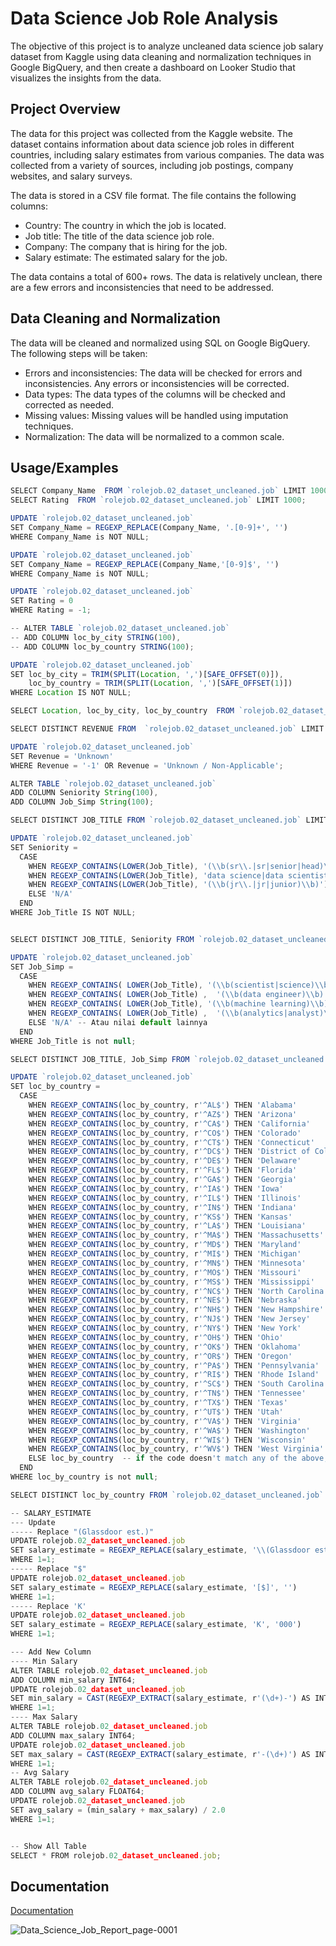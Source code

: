 
# Data Science Job Role Analysis

The objective of this project is to analyze uncleaned data science job salary dataset from Kaggle using data cleaning and normalization techniques in Google BigQuery, and then create a dashboard on Looker Studio that visualizes the insights from the data.

## Project Overview

The data for this project was collected from the Kaggle website. The dataset contains information about data science job roles in different countries, including salary estimates from various companies. The data was collected from a variety of sources, including job postings, company websites, and salary surveys.

The data is stored in a CSV file format. The file contains the following columns:

* Country: The country in which the job is located.
* Job title: The title of the data science job role.
* Company: The company that is hiring for the job.
* Salary estimate: The estimated salary for the job.

The data contains a total of 600+ rows. The data is relatively unclean, there are a few errors and inconsistencies that need to be addressed.

## Data Cleaning and Normalization
The data will be cleaned and normalized using SQL on Google BigQuery. The following steps will be taken:

* Errors and inconsistencies: The data will be checked for errors and inconsistencies. Any errors or inconsistencies will be corrected.
* Data types: The data types of the columns will be checked and corrected as needed.
* Missing values: Missing values will be handled using imputation techniques.
* Normalization: The data will be normalized to a common scale.
## Usage/Examples

```javascript
SELECT Company_Name  FROM `rolejob.02_dataset_uncleaned.job` LIMIT 1000;
SELECT Rating  FROM `rolejob.02_dataset_uncleaned.job` LIMIT 1000;

UPDATE `rolejob.02_dataset_uncleaned.job`
SET Company_Name = REGEXP_REPLACE(Company_Name, '.[0-9]+', '')
WHERE Company_Name is NOT NULL;

UPDATE `rolejob.02_dataset_uncleaned.job`
SET Company_Name = REGEXP_REPLACE(Company_Name,'[0-9]$', '')
WHERE Company_Name is NOT NULL;

UPDATE `rolejob.02_dataset_uncleaned.job`
SET Rating = 0
WHERE Rating = -1;

-- ALTER TABLE `rolejob.02_dataset_uncleaned.job`
-- ADD COLUMN loc_by_city STRING(100),
-- ADD COLUMN loc_by_country STRING(100);

UPDATE `rolejob.02_dataset_uncleaned.job`
SET loc_by_city = TRIM(SPLIT(Location, ',')[SAFE_OFFSET(0)]),
    loc_by_country = TRIM(SPLIT(Location, ',')[SAFE_OFFSET(1)])
WHERE Location IS NOT NULL;

SELECT Location, loc_by_city, loc_by_country  FROM `rolejob.02_dataset_uncleaned.job` LIMIT 1000;

SELECT DISTINCT REVENUE FROM  `rolejob.02_dataset_uncleaned.job` LIMIT 1000;

UPDATE `rolejob.02_dataset_uncleaned.job`
SET Revenue = 'Unknown'
WHERE Revenue = '-1' OR Revenue = 'Unknown / Non-Applicable';

ALTER TABLE `rolejob.02_dataset_uncleaned.job`
ADD COLUMN Seniority String(100),
ADD COLUMN Job_Simp String(100);

SELECT DISTINCT JOB_TITLE FROM `rolejob.02_dataset_uncleaned.job` LIMIT 1000;

UPDATE `rolejob.02_dataset_uncleaned.job` 
SET Seniority = 
  CASE 
    WHEN REGEXP_CONTAINS(LOWER(Job_Title), '(\\b(sr\\.|sr|senior|head)\\b)') THEN 'Senior DS'
    WHEN REGEXP_CONTAINS(LOWER(Job_Title), 'data science|data scientist|data analyst|machine learning engineer') THEN 'DS'
    WHEN REGEXP_CONTAINS(LOWER(Job_Title), '(\\b(jr\\.|jr|junior)\\b)') THEN 'Junior DS'
    ELSE 'N/A'
  END
WHERE Job_Title IS NOT NULL;


SELECT DISTINCT JOB_TITLE, Seniority FROM `rolejob.02_dataset_uncleaned.job` LIMIT 1000;

UPDATE `rolejob.02_dataset_uncleaned.job` 
SET Job_Simp = 
  CASE 
    WHEN REGEXP_CONTAINS( LOWER(Job_Title), '(\\b(scientist|science)\\b)') THEN 'Data Scientist'
    WHEN REGEXP_CONTAINS( LOWER(Job_Title) ,  '(\\b(data engineer)\\b)') THEN 'Data Engineer'
    WHEN REGEXP_CONTAINS( LOWER(Job_Title), '(\\b(machine learning)\\b)') THEN 'Machine Learning Engineer'
    WHEN REGEXP_CONTAINS( LOWER(Job_Title) ,  '(\\b(analytics|analyst)\\b)') THEN 'Data Analyst'
    ELSE 'N/A' -- Atau nilai default lainnya
  END
WHERE Job_Title is not null;

SELECT DISTINCT JOB_TITLE, Job_Simp FROM `rolejob.02_dataset_uncleaned.job` LIMIT 1000;

UPDATE `rolejob.02_dataset_uncleaned.job` 
SET loc_by_country = 
  CASE
    WHEN REGEXP_CONTAINS(loc_by_country, r'^AL$') THEN 'Alabama'
    WHEN REGEXP_CONTAINS(loc_by_country, r'^AZ$') THEN 'Arizona'
    WHEN REGEXP_CONTAINS(loc_by_country, r'^CA$') THEN 'California'
    WHEN REGEXP_CONTAINS(loc_by_country, r'^CO$') THEN 'Colorado'
    WHEN REGEXP_CONTAINS(loc_by_country, r'^CT$') THEN 'Connecticut'
    WHEN REGEXP_CONTAINS(loc_by_country, r'^DC$') THEN 'District of Columbia'
    WHEN REGEXP_CONTAINS(loc_by_country, r'^DE$') THEN 'Delaware'
    WHEN REGEXP_CONTAINS(loc_by_country, r'^FL$') THEN 'Florida'
    WHEN REGEXP_CONTAINS(loc_by_country, r'^GA$') THEN 'Georgia'
    WHEN REGEXP_CONTAINS(loc_by_country, r'^IA$') THEN 'Iowa'
    WHEN REGEXP_CONTAINS(loc_by_country, r'^IL$') THEN 'Illinois'
    WHEN REGEXP_CONTAINS(loc_by_country, r'^IN$') THEN 'Indiana'
    WHEN REGEXP_CONTAINS(loc_by_country, r'^KS$') THEN 'Kansas'
    WHEN REGEXP_CONTAINS(loc_by_country, r'^LA$') THEN 'Louisiana'
    WHEN REGEXP_CONTAINS(loc_by_country, r'^MA$') THEN 'Massachusetts'
    WHEN REGEXP_CONTAINS(loc_by_country, r'^MD$') THEN 'Maryland'
    WHEN REGEXP_CONTAINS(loc_by_country, r'^MI$') THEN 'Michigan'
    WHEN REGEXP_CONTAINS(loc_by_country, r'^MN$') THEN 'Minnesota'
    WHEN REGEXP_CONTAINS(loc_by_country, r'^MO$') THEN 'Missouri'
    WHEN REGEXP_CONTAINS(loc_by_country, r'^MS$') THEN 'Mississippi'
    WHEN REGEXP_CONTAINS(loc_by_country, r'^NC$') THEN 'North Carolina'
    WHEN REGEXP_CONTAINS(loc_by_country, r'^NE$') THEN 'Nebraska'
    WHEN REGEXP_CONTAINS(loc_by_country, r'^NH$') THEN 'New Hampshire'
    WHEN REGEXP_CONTAINS(loc_by_country, r'^NJ$') THEN 'New Jersey'
    WHEN REGEXP_CONTAINS(loc_by_country, r'^NY$') THEN 'New York'
    WHEN REGEXP_CONTAINS(loc_by_country, r'^OH$') THEN 'Ohio'
    WHEN REGEXP_CONTAINS(loc_by_country, r'^OK$') THEN 'Oklahoma'
    WHEN REGEXP_CONTAINS(loc_by_country, r'^OR$') THEN 'Oregon'
    WHEN REGEXP_CONTAINS(loc_by_country, r'^PA$') THEN 'Pennsylvania'
    WHEN REGEXP_CONTAINS(loc_by_country, r'^RI$') THEN 'Rhode Island'
    WHEN REGEXP_CONTAINS(loc_by_country, r'^SC$') THEN 'South Carolina'
    WHEN REGEXP_CONTAINS(loc_by_country, r'^TN$') THEN 'Tennessee'
    WHEN REGEXP_CONTAINS(loc_by_country, r'^TX$') THEN 'Texas'
    WHEN REGEXP_CONTAINS(loc_by_country, r'^UT$') THEN 'Utah'
    WHEN REGEXP_CONTAINS(loc_by_country, r'^VA$') THEN 'Virginia'
    WHEN REGEXP_CONTAINS(loc_by_country, r'^WA$') THEN 'Washington'
    WHEN REGEXP_CONTAINS(loc_by_country, r'^WI$') THEN 'Wisconsin'
    WHEN REGEXP_CONTAINS(loc_by_country, r'^WV$') THEN 'West Virginia'
    ELSE loc_by_country  -- if the code doesn't match any of the above, keep it as is
  END
WHERE loc_by_country is not null;

SELECT DISTINCT loc_by_country FROM `rolejob.02_dataset_uncleaned.job` LIMIT 1000;

-- SALARY_ESTIMATE
--- Update 
----- Replace "(Glassdoor est.)"
UPDATE rolejob.02_dataset_uncleaned.job
SET salary_estimate = REGEXP_REPLACE(salary_estimate, '\\(Glassdoor est.\\)', '')
WHERE 1=1;
----- Replace "$" 
UPDATE rolejob.02_dataset_uncleaned.job
SET salary_estimate = REGEXP_REPLACE(salary_estimate, '[$]', '')
WHERE 1=1;
----- Replace 'K' 
UPDATE rolejob.02_dataset_uncleaned.job
SET salary_estimate = REGEXP_REPLACE(salary_estimate, 'K', '000')
WHERE 1=1;

--- Add New Column
---- Min Salary
ALTER TABLE rolejob.02_dataset_uncleaned.job
ADD COLUMN min_salary INT64;
UPDATE rolejob.02_dataset_uncleaned.job
SET min_salary = CAST(REGEXP_EXTRACT(salary_estimate, r'(\d+)-') AS INT64)
WHERE 1=1;
---- Max Salary
ALTER TABLE rolejob.02_dataset_uncleaned.job
ADD COLUMN max_salary INT64;
UPDATE rolejob.02_dataset_uncleaned.job
SET max_salary = CAST(REGEXP_EXTRACT(salary_estimate, r'-(\d+)') AS INT64)
WHERE 1=1;
-- Avg Salary
ALTER TABLE rolejob.02_dataset_uncleaned.job
ADD COLUMN avg_salary FLOAT64;
UPDATE rolejob.02_dataset_uncleaned.job
SET avg_salary = (min_salary + max_salary) / 2.0
WHERE 1=1;


-- Show All Table
SELECT * FROM rolejob.02_dataset_uncleaned.job;
```


## Documentation

[Documentation](Data_Science_Job_Report_page-0001.jpg)

![Data_Science_Job_Report_page-0001](https://github.com/erlisrizqiyani/Data-Analyst/assets/101242934/f6d00785-2f9f-4914-bdf3-3a045ffc5359)


